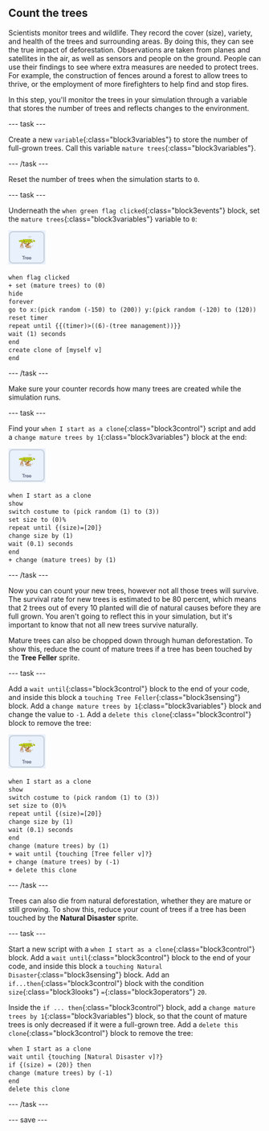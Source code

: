 ## Count the trees

Scientists monitor trees and wildlife. They record the cover (size), variety, and health of the trees and surrounding areas. By doing this, they can see the true impact of deforestation. Observations are taken from planes and satellites in the air, as well as sensors and people on the ground. People can use their findings to see where extra measures are needed to protect trees. For example, the construction of fences around a forest to allow trees to thrive, or the employment of more firefighters to help find and stop fires.

In this step, you'll monitor the trees in your simulation through a variable that stores the number of trees and reflects changes to the environment. 

--- task ---

Create a new `variable`{:class="block3variables"} to store the number of full-grown trees. Call this variable `mature trees`{:class="block3variables"}.

--- /task ---

Reset the number of trees when the simulation starts to `0`.

--- task ---

Underneath the `when green flag clicked`{:class="block3events"} block, set the `mature trees`{:class="block3variables"} variable to `0`:

![image of the Tree sprite](images/tree-sprite.png)

```blocks3
when flag clicked
+ set (mature trees) to (0)
hide
forever
go to x:(pick random (-150) to (200)) y:(pick random (-120) to (120))
reset timer
repeat until {{(timer)>((6)-(tree management))}}
wait (1) seconds
end
create clone of [myself v]
end
```

--- /task ---

Make sure your counter records how many trees are created while the simulation runs.

--- task ---

Find your `when I start as a clone`{:class="block3control"} script and add a `change mature trees by 1`{:class="block3variables"} block at the end:

![image of the Tree sprite](images/tree-sprite.png)

```blocks3
when I start as a clone
show
switch costume to (pick random (1) to (3))
set size to (0)%
repeat until {(size)=[20]}
change size by (1)
wait (0.1) seconds
end
+ change (mature trees) by (1)
```

--- /task ---

Now you can count your new trees, however not all those trees will survive. The survival rate for new trees is estimated to be 80 percent, which means that 2 trees out of every 10 planted will die of natural causes before they are full grown. You aren't going to reflect this in your simulation, but it's important to know that not all new trees survive naturally.

Mature trees can also be chopped down through human deforestation. To show this, reduce the count of mature trees if a tree has been touched by the **Tree Feller** sprite. 

--- task ---

Add a `wait until`{:class="block3control"} block to the end of your code, and inside this block a `touching Tree Feller`{:class="block3sensing"} block. Add a `change mature trees by 1`{:class="block3variables"} block and change the value to `-1`. Add a `delete this clone`{:class="block3control"} block to remove the tree:

![image of the Tree sprite](images/tree-sprite.png)

```blocks3
when I start as a clone
show
switch costume to (pick random (1) to (3))
set size to (0)%
repeat until {(size)=[20]}
change size by (1)
wait (0.1) seconds
end
change (mature trees) by (1)
+ wait until {touching [Tree feller v]?}
+ change (mature trees) by (-1)
+ delete this clone
```
--- /task ---

Trees can also die from natural deforestation, whether they are mature or still growing. To show this, reduce your count of trees if a tree has been touched by the **Natural Disaster** sprite.

--- task ---

Start a new script with a `when I start as a clone`{:class="block3control"} block. Add a `wait until`{:class="block3control"} block to the end of your code, and inside this block a `touching Natural Disaster`{:class="block3sensing"} block. Add an `if...then`{:class="block3control"} block with the condition `size`{:class="block3looks"} `=`{:class="block3operators"} `20`. 

Inside the `if ... then`{:class="block3control"} block, add a `change mature trees by 1`{:class="block3variables"} block, so that the count of mature trees is only decreased if it were a full-grown tree. Add a `delete this clone`{:class="block3control"} block to remove the tree:

```blocks3
when I start as a clone
wait until {touching [Natural Disaster v]?}
if {(size) = (20)} then
change (mature trees) by (-1)
end
delete this clone
```

--- /task ---

--- save ---
